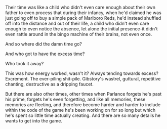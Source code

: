 Their time was like a child who didn't even care enough about their own father to even process that during their infancy, when he'd claimed he was just going off to buy a simple pack of Marlboro Reds, he'd instead shuffled off into the distance and out of their life, a child who didn't even care enough to even notice the absence, let alone the initial presence-it didn't even rattle around in the bingo machine of their brains, not even once.

And so where did the damn time go?

And who got to have the excess time?

Who took it away?

This was how energy worked, wasn't it? Always tending towards excess? Excrement. The ever-piling shit-pile. Gibstory's wastrel, guttural, repetitive chanting, destructive as a dripping faucet.

But there are also other times, other times when Parlance forgets he's past his prime, forgets he's even forgetting, and like all memories, these memories are fleeting, and therefore become harder and harder to include within the code of the game he's been working on for so long but which he's spent so little time actually creating. And there are so many details he wants to get into the game.